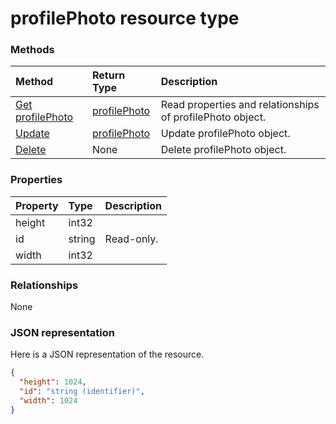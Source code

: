 # profilePhoto resource type


### Methods

| Method       | Return Type  |Description|
|:---------------|:--------|:----------|
|[Get profilePhoto](../api/profilephoto_get.md) | [profilePhoto](profilephoto.md) |Read properties and relationships of profilePhoto object.|
|[Update](../api/profilephoto_update.md) | [profilePhoto](profilephoto.md)  |Update profilePhoto object. |
|[Delete](../api/profilephoto_delete.md) | None |Delete profilePhoto object. |


### Properties
| Property	   | Type	|Description|
|:---------------|:--------|:----------|
|height|int32||
|id|string| Read-only.|
|width|int32||

### Relationships
None



### JSON representation

Here is a JSON representation of the resource.

<!-- {
  "blockType": "resource",
  "optionalProperties": [

  ],
  "@odata.type": "microsoft.graph.profilephoto"
}-->

```json
{
  "height": 1024,
  "id": "string (identifier)",
  "width": 1024
}

```
<!-- uuid: 8fcb5dbc-d5aa-4681-8e31-b001d5168d79
2015-10-25 14:57:30 UTC -->
<!-- {
  "type": "#page.annotation",
  "description": "profilePhoto resource",
  "keywords": "",
  "section": "documentation",
  "tocPath": ""
}-->
